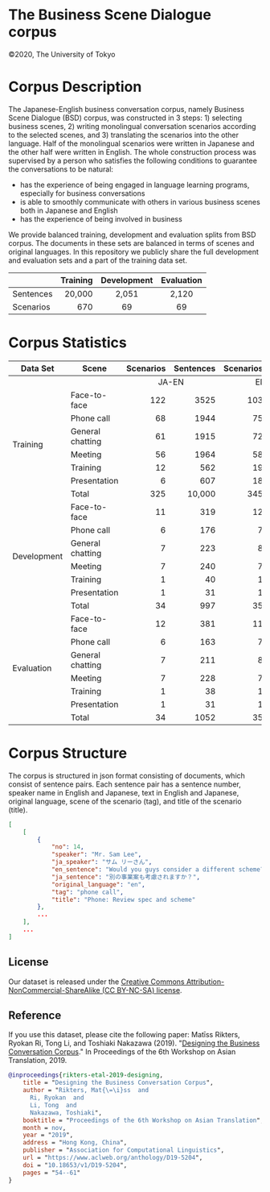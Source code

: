 # The Business Scene Dialogue corpus
©2020, The University of Tokyo

# Corpus Description

The Japanese-English business conversation corpus, namely Business Scene Dialogue (BSD) corpus, was constructed in 3 steps: 1) selecting business scenes, 2) writing monolingual conversation scenarios according to the selected scenes, and 3) translating the scenarios into the other language. Half of the monolingual scenarios were written in Japanese and the other half were written in English. The whole construction process was supervised by a person who satisfies the following conditions to guarantee the conversations to be natural:
 - has the experience of being engaged in language learning programs, especially for business conversations
 - is able to smoothly communicate with others in various business scenes both in Japanese and English
 - has the experience of being involved in business

We provide balanced training, development and evaluation splits from BSD corpus. The documents in these sets are balanced in terms of scenes and original languages. In this repository we publicly share the full development and evaluation sets and a part of the training data set.

|        	| Training 	| Development 	| Evaluation 	|
|--------	|---------:	|:-----------:	|:----------:	|
| Sentences |   20,000 	|       2,051 	|      2,120 	|
| Scenarios |   670 	|       69	 	|      69	 	|

# Corpus Statistics


<table>
<thead>
  <tr>
    <th>Data Set</th>
    <th>Scene</th>
    <th>Scenarios</th>
    <th>Sentences</th>
    <th>Scenarios</th>
    <th>Sentences</th>
  </tr>
</thead>
<tbody>
  <tr>
    <td align="center" colspan="2"></td>
    <td align="center" colspan="2">JA-EN</td>
    <td align="center" colspan="2">EN-JA</td>
  </tr>
  <tr>
    <td rowspan="7">Training</td>
    <td>Face-to-face</td>
    <td align="right">122</td>
    <td align="right">3525</td>
    <td align="right">103</td>
    <td align="right">2986</td>
  </tr>
  <tr>
    <td>Phone call</td>
    <td align="right">68</td>
    <td align="right">1944</td>
    <td align="right">75</td>
    <td align="right">2175</td>
  </tr>
  <tr>
    <td>General chatting</td>
    <td align="right">61</td>
    <td align="right">1915</td>
    <td align="right">72</td>
    <td align="right">1883</td>
  </tr>
  <tr>
    <td>Meeting</td>
    <td align="right">56</td>
    <td align="right">1964</td>
    <td align="right">58</td>
    <td align="right">1787</td>
  </tr>
  <tr>
    <td>Training</td>
    <td align="right">12</td>
    <td align="right">562</td>
    <td align="right">19</td>
    <td align="right">463</td>
  </tr>
  <tr>
    <td>Presentation</td>
    <td align="right">6</td>
    <td align="right">607</td>
    <td align="right">18</td>
    <td align="right">189</td>
  </tr>
  <tr>
    <td>Total</td>
    <td align="right">325</td>
    <td align="right">10,000</td>
    <td align="right">345</td>
    <td align="right">10,000</td>
  </tr>
  <tr>
    <td rowspan="7">Development</td>
    <td>Face-to-face</td>
    <td align="right">11</td>
    <td align="right">319</td>
    <td align="right">12</td>
    <td align="right">314</td>
  </tr>
  <tr>
    <td>Phone call</td>
    <td align="right">6</td>
    <td align="right">176</td>
    <td align="right">7</td>
    <td align="right">185</td>
  </tr>
  <tr>
    <td>General chatting</td>
    <td align="right">7</td>
    <td align="right">223</td>
    <td align="right">8</td>
    <td align="right">248</td>
  </tr>
  <tr>
    <td>Meeting</td>
    <td align="right">7</td>
    <td align="right">240</td>
    <td align="right">7</td>
    <td align="right">219</td>
  </tr>
  <tr>
    <td>Training</td>
    <td align="right">1</td>
    <td align="right">40</td>
    <td align="right">1</td>
    <td align="right">23</td>
  </tr>
  <tr>
    <td>Presentation</td>
    <td align="right">1</td>
    <td align="right">31</td>
    <td align="right">1</td>
    <td align="right">33</td>
  </tr>
  <tr>
    <td>Total</td>
    <td align="right">34</td>
    <td align="right">997</td>
    <td align="right">35</td>
    <td align="right">1054</td>
  </tr>
  <tr>
    <td rowspan="7">Evaluation</td>
    <td>Face-to-face</td>
    <td align="right">12</td>
    <td align="right">381</td>
    <td align="right">11</td>
    <td align="right">345</td>
  </tr>
  <tr>
    <td>Phone call</td>
    <td align="right">6</td>
    <td align="right">163</td>
    <td align="right">7</td>
    <td align="right">212</td>
  </tr>
  <tr>
    <td>General chatting</td>
    <td align="right">7</td>
    <td align="right">211</td>
    <td align="right">8</td>
    <td align="right">212</td>
  </tr>
  <tr>
    <td>Meeting</td>
    <td align="right">7</td>
    <td align="right">228</td>
    <td align="right">7</td>
    <td align="right">229</td>
  </tr>
  <tr>
    <td>Training</td>
    <td align="right">1</td>
    <td align="right">38</td>
    <td align="right">1</td>
    <td align="right">30</td>
  </tr>
  <tr>
    <td>Presentation</td>
    <td align="right">1</td>
    <td align="right">31</td>
    <td align="right">1</td>
    <td align="right">40</td>
  </tr>
  <tr>
    <td>Total</td>
    <td align="right">34</td>
    <td align="right">1052</td>
    <td align="right">35</td>
    <td align="right">1068</td>
  </tr>
</tbody>
</table>


# Corpus Structure

The corpus is structured in json format consisting of documents, which consist of sentence pairs. Each sentence pair has a sentence number, speaker name in English and Japanese, text in English and Japanese, original language, scene of the scenario (tag), and title of the scenario (title).

```json
[
	[
		{
			"no": 14,
			"speaker": "Mr. Sam Lee",
			"ja_speaker": "サム リーさん",
			"en_sentence": "Would you guys consider a different scheme?",
			"ja_sentence": "別の事業案も考慮されますか？",
			"original_language": "en",
			"tag": "phone call",
			"title": "Phone: Review spec and scheme"
		},
		...
	],
	...
]
```

## License
Our dataset is released under the [Creative Commons Attribution-NonCommercial-ShareAlike (CC BY-NC-SA) license](https://creativecommons.org/licenses/by-nc-sa/4.0/deed.en).

## Reference
If you use this dataset, please cite the following paper:
Matīss Rikters, Ryokan Ri, Tong Li, and Toshiaki Nakazawa (2019). "[Designing the Business Conversation Corpus](https://www.aclweb.org/anthology/D19-5204.pdf)." In Proceedings of the 6th Workshop on Asian Translation, 2019.
```bibtex
@inproceedings{rikters-etal-2019-designing,
    title = "Designing the Business Conversation Corpus",
    author = "Rikters, Mat{\=\i}ss  and
      Ri, Ryokan  and
      Li, Tong  and
      Nakazawa, Toshiaki",
    booktitle = "Proceedings of the 6th Workshop on Asian Translation",
    month = nov,
    year = "2019",
    address = "Hong Kong, China",
    publisher = "Association for Computational Linguistics",
    url = "https://www.aclweb.org/anthology/D19-5204",
    doi = "10.18653/v1/D19-5204",
    pages = "54--61"
}
```